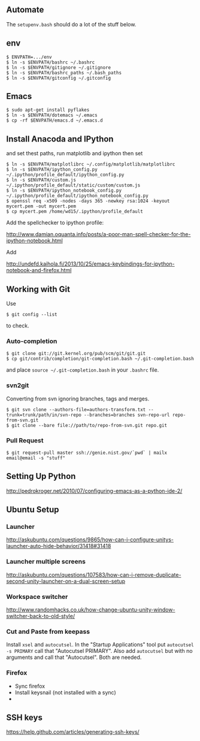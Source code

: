 ## Automate

The `setupenv.bash` should do a lot of the stuff below.

## env

    $ ENVPATH=.../env
    $ ln -s $ENVPATH/bashrc ~/.bashrc
    $ ln -s $ENVPATH/gitignore ~/.gitignore
    $ ln -s $ENVPATH/bashrc_paths ~/.bash_paths
    $ ln -s $ENVPATH/gitconfig ~/.gitconfig

## Emacs

    $ sudo apt-get install pyflakes
    $ ln -s $ENVPATH/dotemacs ~/.emacs 
    $ cp -rf $ENVPATH/emacs.d ~/.emacs.d

## Install Anacoda and IPython

and set thest paths, run matplotlib and ipython then set

    $ ln -s $ENVPATH/matplotlibrc ~/.config/matplotlib/matplotlibrc
    $ ln -s $ENVPATH/ipython_config.py ~/.ipython/profile_default/ipython_config.py
    $ ln -s $ENVPATH/custom.js ~/.ipython/profile_default/static/custom/custom.js
    $ ln -s $ENVPATH/ipython_notebook_config.py ~/.ipython/profile_default/ipython_notebook_config.py
    $ openssl req -x509 -nodes -days 365 -newkey rsa:1024 -keyout mycert.pem -out mycert.pem
    $ cp mycert.pem /home/wd15/.ipython/profile_default

Add the spellchecker to ipython profile:

http://www.damian.oquanta.info/posts/a-poor-man-spell-checker-for-the-ipython-notebook.html

Add

http://undefd.kaihola.fi/2013/10/25/emacs-keybindings-for-ipython-notebook-and-firefox.html

## Working with Git                                                                               
                                                                                               
Use

    $ git config --list

to check.

### Auto-completion

    $ git clone git://git.kernel.org/pub/scm/git/git.git
    $ cp git/contrib/completion/git-completion.bash ~/.git-completion.bash


and place ``source ~/.git-completion.bash`` in your ``.bashrc`` file.

### svn2git

Converting from svn ignoring branches, tags and merges.

    $ git svn clone --authors-file=authors-transform.txt --trunk=trunk/path/in/svn-repo --branches=branches svn-repo-url repo-from-svn.git
    $ git clone --bare file://path/to/repo-from-svn.git repo.git

### Pull Request

    $ git request-pull master ssh://genie.nist.gov/`pwd` | mailx email@email -s "stuff"

## Setting Up Python

http://pedrokroger.net/2010/07/configuring-emacs-as-a-python-ide-2/

## Ubuntu Setup

### Launcher

http://askubuntu.com/questions/9865/how-can-i-configure-unitys-launcher-auto-hide-behavior/31418#31418

### Launcher multiple screens

http://askubuntu.com/questions/107583/how-can-i-remove-duplicate-second-unity-launcher-on-a-dual-screen-setup

### Workspace switcher

http://www.randomhacks.co.uk/how-change-ubuntu-unity-window-switcher-back-to-old-style/

### Cut and Paste from keepass

Install ```xsel``` and ```autocutsel```. In the "Startup Applications" tool put ```autocutsel -s PRIMARY``` call that "Autocutsel PRIMARY". Also add ```autocutsel``` but with no arguments and call that "Autocutsel". Both are needed.

### Firefox

 * Sync firefox
 * Install keysnail (not installed with a sync)
 * 
## SSH keys

https://help.github.com/articles/generating-ssh-keys/
